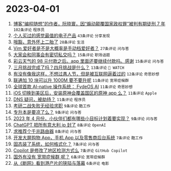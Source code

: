 # 2023-04-01

1. [博客“编程随想”的作者，阮晓寰，因“煽动颠覆国家政权罪”被判有期徒刑 7 年](https://www.v2ex.com/t/928917) `102条评论` `程序员`
1. [个人买过的感觉最值的电子产品](https://www.v2ex.com/t/928951) `43条评论` `分享发现`
1. [哦豁，意外怀上二胎了](https://www.v2ex.com/t/928930) `28条评论` `生活`
1. [Vim 爱好者是不是大概率是手动档爱好者？](https://www.v2ex.com/t/928942) `27条评论` `问与答`
1. [大家会和同事会有密切私交吗？](https://www.v2ex.com/t/928939) `15条评论` `职场话题`
1. [彩云天气的 98 元付款之后。app 里面还要继续付款吗。感谢](https://www.v2ex.com/t/928929) `15条评论` `问与答`
1. [三月挑战完成了吗？四月挑战是什么？](https://www.v2ex.com/t/928920) `13条评论` ` WATCH`
1. [有没有像我这样，不想过愚人节，但是被互联网逼着过的](https://www.v2ex.com/t/928959) `12条评论` `奇思妙想`
1. [联通加 10 块可以升 1000M 要不要升呢](https://www.v2ex.com/t/929002) `11条评论` `宽带症候群`
1. [全球首款 AI-native 操作系统： FydeOS AI](https://www.v2ex.com/t/928971) `11条评论` `奇思妙想`
1. [iOS 切换到美区后，安装原神会覆盖国区的原神 app 么？](https://www.v2ex.com/t/928969) `11条评论` `Apple`
1. [DNS 疑问，被劫持？](https://www.v2ex.com/t/928938) `11条评论` `程序员`
1. [考研二战失败无经验求职](https://www.v2ex.com/t/928961) `9条评论` `酷工作`
1. [专升本是要凉了么？](https://www.v2ex.com/t/928949) `9条评论` `问与答`
1. [2023 年 4 月份，小伙伴们都有哪些小目标计划着要实现？](https://www.v2ex.com/t/928918) `9条评论` `问与答`
1. [ChatGPT 把所有意大利 ip 封了](https://www.v2ex.com/t/928995) `8条评论` `OpenAI`
1. [求推荐个千兆路由器](https://www.v2ex.com/t/928925) `8条评论` `问与答`
1. [开发大屏购物 App，手机 App 以及零售商后台系统](https://www.v2ex.com/t/928964) `7条评论` `酷工作`
1. [固态装了系统，如何格式化？](https://www.v2ex.com/t/928945) `7条评论` `问与答`
1. [Copilot 是修改了地区检测方式么](https://www.v2ex.com/t/928923) `7条评论` `GitHub Copilot`
1. [国外有没有 宽带症候群 呢？](https://www.v2ex.com/t/928986) `6条评论` `宽带症候群`
1. [从《断网》看到港产片的狭隘与落幕](https://www.v2ex.com/t/928979) `6条评论` `电影`
